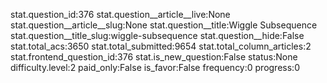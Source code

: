 stat.question_id:376
stat.question__article__live:None
stat.question__article__slug:None
stat.question__title:Wiggle Subsequence
stat.question__title_slug:wiggle-subsequence
stat.question__hide:False
stat.total_acs:3650
stat.total_submitted:9654
stat.total_column_articles:2
stat.frontend_question_id:376
stat.is_new_question:False
status:None
difficulty.level:2
paid_only:False
is_favor:False
frequency:0
progress:0
